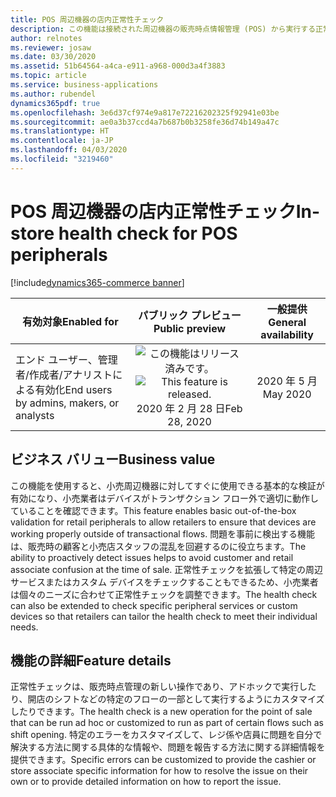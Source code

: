 ```yaml
---
title: POS 周辺機器の店内正常性チェック
description: この機能は接続された周辺機器の販売時点情報管理 (POS) から実行する正常性チェックを導入します。 今後 POS のユーザーは、接続されたデバイスの現在の状態を表示したり、デバイスとの通信実行に起因するエラーを確認したりすることができます。 さらに正常性チェック機能を拡張して、POS が依存するサービスの正常性チェックをサポートしたり、追加の周辺機器やそれに関連するシナリオをテストしたりすることもできます。
author: relnotes
ms.reviewer: josaw
ms.date: 03/30/2020
ms.assetid: 51b64564-a4ca-e911-a968-000d3a4f3883
ms.topic: article
ms.service: business-applications
ms.author: rubendel
dynamics365pdf: true
ms.openlocfilehash: 3e6d37cf974e9a817e72216202325f92941e03be
ms.sourcegitcommit: ae0a3b37ccd4a7b687b0b3258fe36d74b149a47c
ms.translationtype: HT
ms.contentlocale: ja-JP
ms.lasthandoff: 04/03/2020
ms.locfileid: "3219460"
---
```

# <a name="in-store-health-check-for-pos-peripherals"></a><span data-ttu-id="d04a3-105">POS 周辺機器の店内正常性チェック</span><span class="sxs-lookup"><span data-stu-id="d04a3-105">In-store health check for POS peripherals</span></span>
[!include[dynamics365-commerce banner](../includes/dynamics365-commerce.md)]

| <span data-ttu-id="d04a3-106">有効対象</span><span class="sxs-lookup"><span data-stu-id="d04a3-106">Enabled for</span></span>    |  <span data-ttu-id="d04a3-107">パブリック プレビュー</span><span class="sxs-lookup"><span data-stu-id="d04a3-107">Public preview</span></span> | <span data-ttu-id="d04a3-108">一般提供</span><span class="sxs-lookup"><span data-stu-id="d04a3-108">General availability</span></span> | 
| ---------- | :----------: |:----------: |
|<span data-ttu-id="d04a3-109">エンド ユーザー、管理者/作成者/アナリストによる有効化</span><span class="sxs-lookup"><span data-stu-id="d04a3-109">End users by admins, makers, or analysts</span></span>|<span data-ttu-id="d04a3-110">![この機能はリリース済みです。](/dynamics365-release-plan/media/green-checkmark.png "この機能はリリース済みです。")</span><span class="sxs-lookup"><span data-stu-id="d04a3-110">![This feature is released.](/dynamics365-release-plan/media/green-checkmark.png "This feature is released.")</span></span> <span data-ttu-id="d04a3-111">2020 年 2 月 28 日</span><span class="sxs-lookup"><span data-stu-id="d04a3-111">Feb 28, 2020</span></span>| <span data-ttu-id="d04a3-112">2020 年 5 月</span><span class="sxs-lookup"><span data-stu-id="d04a3-112">May 2020</span></span>|


## <a name="business-value"></a><span data-ttu-id="d04a3-113">ビジネス バリュー</span><span class="sxs-lookup"><span data-stu-id="d04a3-113">Business value</span></span>
<!-- bv start -->
<span data-ttu-id="d04a3-114">この機能を使用すると、小売周辺機器に対してすぐに使用できる基本的な検証が有効になり、小売業者はデバイスがトランザクション フロー外で適切に動作していることを確認できます。</span><span class="sxs-lookup"><span data-stu-id="d04a3-114">This feature enables basic out-of-the-box validation for retail peripherals to allow retailers to ensure that devices are working properly outside of transactional flows.</span></span> <span data-ttu-id="d04a3-115">問題を事前に検出する機能は、販売時の顧客と小売店スタッフの混乱を回避するのに役立ちます。</span><span class="sxs-lookup"><span data-stu-id="d04a3-115">The ability to proactively detect issues helps to avoid customer and retail associate confusion at the time of sale.</span></span> <span data-ttu-id="d04a3-116">正常性チェックを拡張して特定の周辺サービスまたはカスタム デバイスをチェックすることもできるため、小売業者は個々のニーズに合わせて正常性チェックを調整できます。</span><span class="sxs-lookup"><span data-stu-id="d04a3-116">The health check can also be extended to check specific peripheral services or custom devices so that retailers can tailor the health check to meet their individual needs.</span></span>
<!-- bv end -->



## <a name="feature-details"></a><span data-ttu-id="d04a3-117">機能の詳細</span><span class="sxs-lookup"><span data-stu-id="d04a3-117">Feature details</span></span>
<!--feature detail start -->
<span data-ttu-id="d04a3-118">正常性チェックは、販売時点管理の新しい操作であり、アドホックで実行したり、開店のシフトなどの特定のフローの一部として実行するようにカスタマイズしたりできます。</span><span class="sxs-lookup"><span data-stu-id="d04a3-118">The health check is a new operation for the point of sale that can be run ad hoc or customized to run as part of certain flows such as shift opening.</span></span> <span data-ttu-id="d04a3-119">特定のエラーをカスタマイズして、レジ係や店員に問題を自分で解決する方法に関する具体的な情報や、問題を報告する方法に関する詳細情報を提供できます。</span><span class="sxs-lookup"><span data-stu-id="d04a3-119">Specific errors can be customized to provide the cashier or store associate specific information for how to resolve the issue on their own or to provide detailed information on how to report the issue.</span></span>
<!--feature detail end -->









